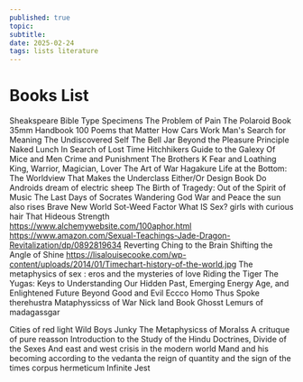 ```yaml
---
published: true
topic: 
subtitle: 
date: 2025-02-24
tags: lists literature
---
```

# Books List

Sheakspeare
Bible
Type Specimens
The Problem of Pain
The Polaroid Book
35mm Handbook
100 Poems that Matter
How Cars Work
Man's Search for Meaning
The Undiscovered Self
The Bell Jar
Beyond the Pleasure Principle
Naked Lunch
In Search of Lost Time
Hitchhikers Guide to the Galexy
Of Mice and Men
Crime and Punishment
The Brothers K
Fear and Loathing
King, Warrior, Magician, Lover
The Art of War
Hagakure
Life at the Bottom: The Worldview That Makes the Underclass
Either/Or
Design Book
Do Androids dream of electric sheep
The Birth of Tragedy: Out of the Spirit of Music
The Last Days of Socrates
Wandering God
War and Peace
the sun also rises
Brave New World
Sot-Weed Factor
What IS Sex?
girls with curious hair
That Hideous Strength
https://www.alchemywebsite.com/100aphor.html
https://www.amazon.com/Sexual-Teachings-Jade-Dragon-Revitalization/dp/0892819634
Reverting Ching to the Brain
Shifting the Angle of Shine
https://lisalouisecooke.com/wp-content/uploads/2014/01/Timechart-history-of-the-world.jpg
The metaphysics of sex : eros and the mysteries of love
Riding the Tiger
The Yugas: Keys to Understanding Our Hidden Past, Emerging Energy Age, and Enlightened Future
Beyond Good and Evil
Eccco Homo
Thus Spoke therehustra
Mataphyssicss of War
Nick land Book
Ghosst Lemurs of madagassgar

Cities of red light
Wild Boys
Junky
The Metaphysicss of Moralss
A crituque of pure reasson
Introduction to the Study of the Hindu Doctrines,
Divide of the Sexes
And east and west
crisis in the modern world
Mand and his becoming according to the vedanta
the reign of quantity and the sign of the times
corpus hermeticum
Infinite Jest